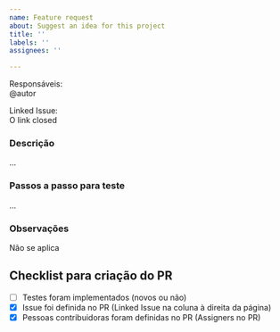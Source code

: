 ```yaml
---
name: Feature request
about: Suggest an idea for this project
title: ''
labels: ''
assignees: ''

---
```


Responsáveis:  
@autor

Linked Issue:  
O link closed

### Descrição

...

### Passos a passo para teste

...

### Observações

Não se aplica

## Checklist para criação do PR

- [ ] Testes foram implementados (novos ou não)
- [x] Issue foi definida no PR (Linked Issue na coluna à direita da página)
- [x] Pessoas contribuidoras foram definidas no PR (Assigners no PR)
